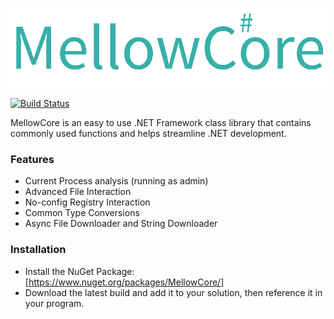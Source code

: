 ![MellowCore](Branding/Logo.png)

[![Build Status](https://dev.azure.com/nickdaria/MellowCore/_apis/build/status/nickdaria.MellowCore?branchName=master)](https://dev.azure.com/nickdaria/MellowCore/_build/latest?definitionId=1&branchName=master)


MellowCore is an easy to use .NET Framework class library that contains commonly used functions and helps streamline .NET development.

### Features
  - Current Process analysis (running as admin)
  - Advanced File Interaction
  - No-config Registry Interaction
  - Common Type Conversions
  - Async File Downloader and String Downloader

### Installation

  - Install the NuGet Package: [https://www.nuget.org/packages/MellowCore/]
  - Download the latest build and add it to your solution, then reference it in your program.

